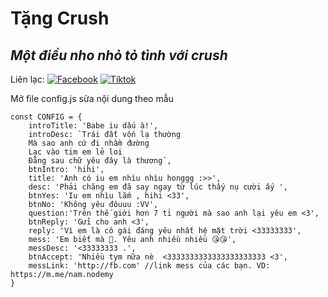 # Tặng Crush
## _Một điều nho nhỏ tỏ tình với crush_

Liên lạc: 
[![Facebook](https://i.imgur.com/GRqy96ts.jpg)](https://www.facebook.com/nam.nodemy)
[![Tiktok](https://i.imgur.com/Nbfl1E7t.jpg)](https://www.tiktok.com/@manindev)

Mở file config.js sửa nội dung theo mẫu
```
const CONFIG = {
    introTitle: 'Babe iu dấu à!',
    introDesc: `Trái đất vốn lạ thường
    Mà sao anh cứ đi nhầm đường
    Lạc vào tim em lẻ loi
    Đằng sau chữ yêu đây là thương`,
    btnIntro: 'hihi',
    title: 'Anh có iu em nhìu nhìu honggg :>>',
    desc: 'Phải chăng em đã say ngay từ lúc thấy nụ cười ấy ',
    btnYes: 'Iu em nhìu lắm , hihi <33',
    btnNo: 'Không yêu đôuuu :VV',
    question:'Trên thế giới hơn 7 tỉ người mà sao anh lại yêu em <3',
    btnReply: 'Gửi cho anh <3',
    reply: 'Vì em là cô gái đáng yêu nhất hệ mặt trời <33333333',
    mess: 'Em biết mà 🥰. Yêu anh nhiều nhiều 😘😘',
    messDesc: '<33333333 .',
    btnAccept: 'Nhiều tym nữa nè  <3333333333333333333333 <3',
    messLink: 'http://fb.com' //link mess của các bạn. VD: https://m.me/nam.nodemy
}
```

